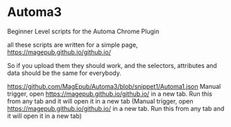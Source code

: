 # Automa3
Beginner Level scripts for the Automa Chrome Plugin

all these scripts are written for a simple page, https://magepub.github.io/github.io/

So if you upload them they should work, and the selectors, attributes and data should be the same for everybody.

https://github.com/MagEpub/Automa3/blob/snippet1/Automa1.json
Manual trigger, open https://magepub.github.io/github.io/ in a new tab. Run this from any tab and it will open it in a new tab
(Manual trigger, open https://magepub.github.io/github.io/ in a new tab. Run this from any tab and it will open it in a new tab)



